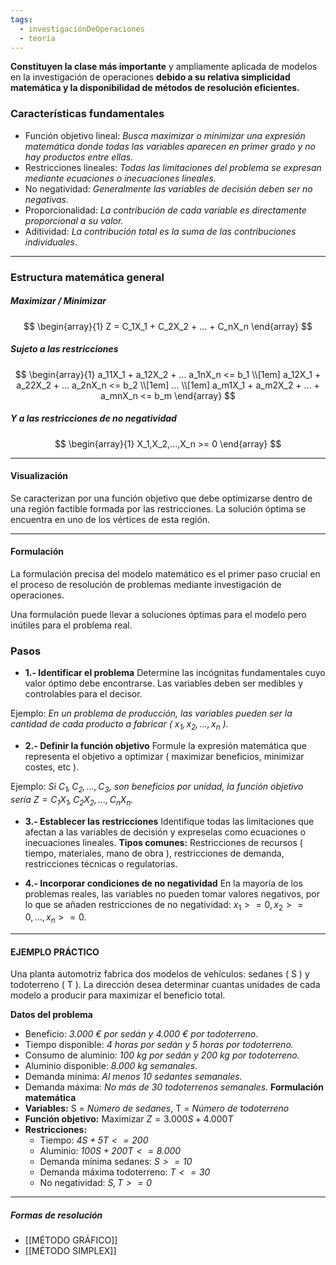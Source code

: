 ```yaml
---
tags:
  - investigaciónDeOperaciones
  - teoría
---
```

**Constituyen la clase más importante** y ampliamente aplicada de modelos en la investigación de operaciones **debido a su relativa simplicidad matemática y la disponibilidad de métodos de resolución eficientes.**

### Características fundamentales
- Función objetivo lineal:
*Busca maximizar o minimizar una expresión matemática donde todas las variables aparecen en primer grado y no hay productos entre ellas.*
- Restricciones lineales:
*Todas las limitaciones del problema se expresan mediante ecuaciones o inecuaciones lineales.*
- No negatividad:
*Generalmente las variables de decisión deben ser no negativas.*
- Proporcionalidad:
*La contribución de cada variable es directamente proporcional a su valor.*
- Aditividad:
*La contribución total es la suma de las contribuciones individuales*.
***
### Estructura matemática general
##### Maximizar / Minimizar
$$
\begin{array}{1}
Z = C_1X_1 + C_2X_2 + ... + C_nX_n
\end{array}
$$
##### Sujeto a las restricciones
$$
\begin{array}{1}
a_11X_1 + a_12X_2 + ... a_1nX_n <= b_1 \\[1em]
a_12X_1 + a_22X_2 + ... a_2nX_n <= b_2 \\[1em]
... \\[1em]
a_m1X_1 + a_m2X_2 + ... + a_mnX_n <= b_m
\end{array}
$$
##### Y a las restricciones de no negatividad
$$
\begin{array}{1}
X_1,X_2,...,X_n >= 0
\end{array}
$$
___
#### Visualización
Se caracterizan por una función objetivo que debe optimizarse dentro de una región factible formada por las restricciones. La solución óptima se encuentra en uno de los vértices de esta región.
___
#### Formulación
La formulación precisa del modelo matemático es el primer paso crucial en el proceso de resolución de problemas mediante investigación de operaciones.

Una formulación  puede llevar a soluciones óptimas para el modelo pero inútiles para el problema real.

 ### Pasos
- **1.- Identificar el problema**
Determine las incógnitas fundamentales cuyo valor óptimo debe encontrarse. Las variables deben ser medibles y controlables para el decisor.

Ejemplo: *En un problema de producción, las variables pueden ser la cantidad de cada producto a fabricar ( $x_1,x_2,...,x_n$ ).*

- **2.- Definir la función objetivo**
Formule la expresión matemática que representa el objetivo a optimizar ( maximizar beneficios, minimizar costes, etc ).

Ejemplo: *Si $C_1,C_2,...,C_3$, son beneficios por unidad, la función objetivo sería $Z = C_1X_1, C_2X_2, ..., C_nX_n$.*

- **3.- Establecer las restricciones**
Identifique todas las limitaciones que afectan a las variables de decisión y expreselas como ecuaciones o inecuaciones lineales.
**Tipos comunes:** Restricciones de recursos ( tiempo, materiales, mano de obra ), restricciones de demanda, restricciones técnicas o regulatorias.

- **4.- Incorporar condiciones de no negatividad**
En la mayoría de los problemas reales, las variables no pueden tomar valores negativos, por lo que se añaden restricciones de no negatividad: $x_1 >= 0, x_2 >= 0, ..., x_n >= 0$.
___
#### EJEMPLO PRÁCTICO
Una planta automotriz fabrica dos modelos de vehículos: sedanes ( S ) y todoterreno ( T ). La dirección desea determinar cuantas unidades de cada modelo a producir para maximizar el beneficio total.

**Datos del problema**
- Beneficio: *3.000 € por sedán y 4.000 € por todoterreno*.
- Tiempo disponible: *4 horas por sedán y 5 horas por todoterreno.*
- Consumo de aluminio: *100 kg por sedán y 200 kg por todoterreno.*
- Aluminio disponible: *8.000 kg semanales.*
- Demanda mínima: *Al menos 10 sedantes semanales.*
- Demanda máxima: *No más de 30 todoterrenos semanales.*
**Formulación matemática**
 - **Variables:** S = *Número de sedanes*, T = *Número de todoterreno*
 - **Función objetivo:** Maximizar $Z = 3.000S + 4.000T$ 
 - **Restricciones:** 
	 - Tiempo: *$4S + 5T <= 200$*
	 - Aluminio: *$100S +  200T <= 8.000$*
	 - Demanda mínima sedanes: *$S >= 10$*
	 - Demanda máxima todoterreno: *$T <= 30$*
	 - No negatividad: *$S, T >= 0$*
***
##### Formas de resolución
- [[MÉTODO GRÁFICO]]
- [[MÉTODO SIMPLEX]]
